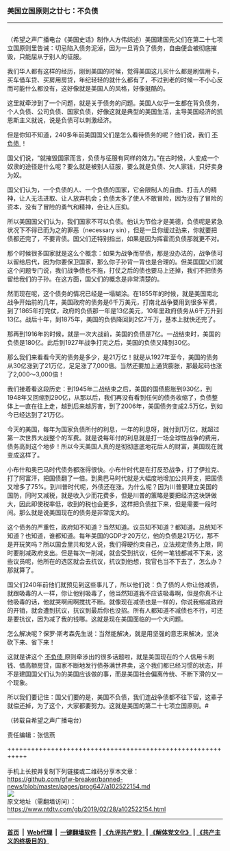 ### 美国立国原则之廿七：不负债
------------------------

<div class="post_content">
 <div class="column">
  <div class="arttop mbottom20">
  </div>
 </div>
 <p>
  （希望之声广播电台《美国史话》制作人方伟综述）美国建国先父们在第二十七项立国原则里告诫：切忌陷入债务泥淖，因为一旦背负了债务，自由便会被彻底摧毁，只能屈从于别人的征服。
 </p>
 <p>
  我们华人都有这样的经历，刚到美国的时候，觉得美国这儿买什么都是刷信用卡，买车借车贷、买房用房贷，年纪轻轻的就什么都有了，不过到老的时候一不小心反而可能什么都没有，这好像就是美国人的风格，好像挺酷的。
 </p>
 <p>
  这里就牵涉到了一个问题，就是关于债务的问题。美国人似乎一生都在背负债务，个人负债、公司负债、国家负债，好像这就是典型的美国生活，主导美国经济的凯恩斯主义就说，说是负债可以刺激经济。
 </p>
 <p>
  但是你知不知道，240多年前美国国父们是怎么看待债务的呢？他们说，我们
  <a href="https://www.ntdtv.com/gb/不负债.htm">
   不负债
  </a>
  ！
 </p>
 <p>
  国父们说，“就摧毁国家而言，负债与征服有同样的效力。”在古时候，人变成一个奴隶的途径是什么呢？要么就是被别人征服，要么就是负债、欠人家钱，只好卖身为奴。
 </p>
 <p>
  国父们认为，一个负债的人、一个负债的国家，它会限制人的自由、打击人的精神，让人无法进取、让人放弃机会；负债太多了使人不敢冒险，因为没有了冒险的资本，没有了冒险的勇气和精神，会让人压抑。
 </p>
 <p>
  所以美国国父们认为，我们国家不可以负债。他认为节俭才是美德，负债呢是紧急状况下不得已而为之的罪恶（necessary sin），但是一旦你缓过劲来，你就要把债都还完了，不要背债。国父们还特别指出，如果是因为挥霍而负债那就更不对。
 </p>
 <p>
  那个时候很多国家就是这么个概念：如果为战争而举债，那是没办法的，战争债可以留给后代，因为你要保卫国家，那么你子孙背一背也是合理的。但美国国父们就这个问题专门说，我们战争债也不拖，打仗之后的债也要马上还掉，我们不把债务留给我们的子孙。在这方面，国父们的概念是非常清楚的。
 </p>
 <p>
  然而现在呢，这个债务的情况已经是一塌糊涂。在1855年的时候，就是美国南北战争开始前的几年，美国政府的债务是6千万美元，打南北战争要用到很多军费，到了1865年打完仗，政府的负债那一年是13亿美元，10年里政府债务从6千万升到13亿。战后十年，到1875年，美国的负债降回到2亿7千万，基本上就快还完了。
 </p>
 <p>
  那再到1916年的时候，就是一次大战前，美国的负债是7亿。一战结束时，美国的负债是180亿。此后到1927年战争打完之后，美国的负债又降到30亿。
 </p>
 <p>
  那么我们来看看今天的债务是多少，是21万亿！就是从1927年至今，美国的债务从30亿涨到了21万亿，足足涨了7,000倍。当然还要加上通货膨胀，那最起码也涨了2,000～3,000倍！
 </p>
 <p>
  我们接着看这段历史：到1945年二战结束之后，美国的国债膨胀到930亿，到1948年又回缩到290亿，从那以后，我们再没有看到任何的债务收缩了，负债整体上一直在往上走，越到后来越厉害，到了2006年，美国债务变成2.5万亿，到如今已经达到了21万亿。
 </p>
 <p>
  今天的美国，每年为国家负债所付的利息，一年的利息呀，就付到1万亿，就超过第一次世界大战整个的军费。就是说每年付的利息就是打一场全球性战争的费用，债务高到这个地步！所以今天美国人真的是彻彻底底地花后人的财富，美国现在就变成这样了。
 </p>
 <p>
  小布什和奥巴马时代债务都涨得很快。小布什时代是在打反恐战争，打了伊拉克、打了阿富汗，把国债翻了一倍。到奥巴马时代就是大幅度地增加公共开支，把国债又增多了75%。到川普时代呢，外债还在涨。为什么呢？因为川普要建立美国的国防，同时又减税，就是收入少而花费多，但是川普的策略是要把经济这块饼做大，因此即使税率低，收到的税也会更多，这样把负债拉下来，但是需要一段时间。那么就是说美国现在的债务是非常庞大的。
 </p>
 <p>
  这个债务的严重性，政府知不知道？当然知道。议员知不知道？都知道。总统知不知道？也知道，谁都知道。每年美国的GDP才20万亿，他的负债是21万亿，那不是开玩笑吗？所以国会里共和党人说，我们得硬约束自己，立法规定债务上限，同时要削减政府支出。但是每次一削减，就会受到抗议，任何一笔钱都减不下来，这些议员呢，他所在的选区就会去抗议，抗议到他想，我官也当不下去了，怎么办？那就算了。
 </p>
 <p>
  国父们240年前他们就预见到这些事儿了，所以他们说：负了债的人你让他减债，就跟吸毒的人一样，你让他别吸毒了，他当然知道我不应该吸毒啊，但是你真不让他吸毒的话，他就哭啊闹啊搅扰不断。就像现在减债也是一样的，你说我缩减政府的开销，就会遭到抗议，抗议到最后你也没招。所有人都知道不减债也不行，可还是要抗议，因为减了我的钱哪。这就是现在美国面临的一个大问题。
 </p>
 <p>
  怎么解决呢？保罗‧斯考森先生说：当然能解决，就是用坚强的意志来解决，坚决砍下来、省下来！
 </p>
 <p>
  这就是讲这个
  <a href="https://www.ntdtv.com/gb/不负债.htm">
   不负债
  </a>
  原则牵涉出的很多话题啦，就是美国现在的个人信用卡刷钱、借高额房贷，国家不断地发行债券满世界卖，这个我们都已经习惯的状态，并不是建国国父们认为的美国应该做的事，而是美国社会偏离传统、不断下滑的又一个现象。
 </p>
 <p>
  所以我们要记住：国父们要的是，美国不负债，我们连战争债都不往下留，这辈子就偿还掉，为了这个，大家都要努力。这就是美国的第二十七项立国原则。#
 </p>
 <p>
  （转载自希望之声广播电台）
 </p>
 <p>
  责任编辑：张信燕
 </p>
 <div class="single_ad">
 </div>
</div>

+++++++++++++++++++++++++++++++++++++++++++++++++++++++++++<br/><br/>
手机上长按并复制下列链接或二维码分享本文章：<br/>
https://github.com/gfw-breaker/banned-news/blob/master/pages/prog647/a102522154.md <br/>
<a href='https://github.com/gfw-breaker/banned-news/blob/master/pages/prog647/a102522154.md'><img src='https://github.com/gfw-breaker/banned-news/blob/master/pages/prog647/a102522154.md.png'/></a> <br/>
原文地址（需翻墙访问）：https://www.ntdtv.com/gb/2019/02/28/a102522154.html


------------------------
#### [首页](https://github.com/gfw-breaker/banned-news/blob/master/README.md) &nbsp;|&nbsp; [Web代理](https://github.com/labour-camp/helloworld) &nbsp;|&nbsp; [一键翻墙软件](https://github.com/gfw-breaker/nogfw/blob/master/README.md) &nbsp;| [《九评共产党》](https://github.com/gfw-breaker/9ping.md/blob/master/README.md#九评之一评共产党是什么) | [《解体党文化》](https://github.com/gfw-breaker/jtdwh.md/blob/master/README.md) | [《共产主义的终极目的》](https://github.com/gfw-breaker/gczydzjmd.md/blob/master/README.md)

